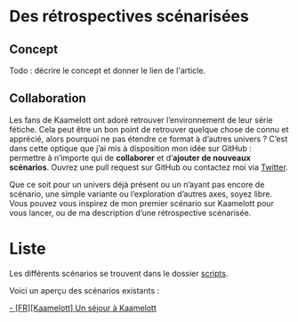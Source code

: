 # Des rétrospectives scénarisées

## Concept

Todo : décrire le concept et donner le lien de l'article.

## Collaboration

Les fans de Kaamelott ont adoré retrouver l’environnement de leur série fétiche. Cela peut être un bon point de retrouver quelque chose de connu et apprécié, alors pourquoi ne pas étendre ce format à d’autres univers ? C’est dans cette optique que j’ai mis à disposition mon idée sur GitHub : permettre à n’importe qui de **collaborer** et d’**ajouter de nouveaux scénarios**. Ouvrez une pull request sur GitHub ou contactez moi via [Twitter](https://twitter.com/Yupjoo).

Que ce soit pour un univers déjà présent ou un n’ayant pas encore de scénario, une simple variante ou l’exploration d’autres axes, soyez libre. Vous pouvez vous inspirez de mon premier scénario sur Kaamelott pour vous lancer, ou de ma description d’une rétrospective scénarisée.

# Liste

Les différents scénarios se trouvent dans le dossier [scripts](https://github.com/chapuyj/scripted-retrospective/tree/master/scripts).

Voici un aperçu des scénarios existants :

[- \[FR\]\[Kaamelott\] Un séjour à Kaamelott](https://github.com/chapuyj/scripted-retrospective/blob/master/scripts/kaamelott_un-sejour-a-kaamelott_20191026.md)
